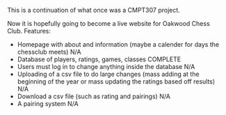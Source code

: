 This is a continuation of what once was a CMPT307 project.

Now it is hopefully going to become a live website for Oakwood Chess Club. Features:
* Homepage with about and information (maybe a calender for days the chessclub meets) N/A
* Database of players, ratings, games, classes COMPLETE
* Users must log in to change anything inside the database N/A
* Uploading of a csv file to do large changes (mass adding at the beginning of the year or mass updating the ratings based off results) N/A
* Download a csv file (such as rating and pairings) N/A
* A pairing system N/A
